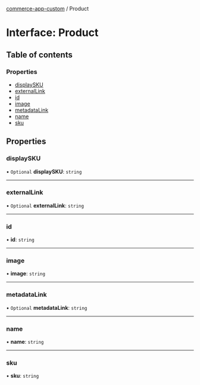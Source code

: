 [commerce-app-custom](../README.md) / Product

# Interface: Product

## Table of contents

### Properties

- [displaySKU](Product.md#displaysku)
- [externalLink](Product.md#externallink)
- [id](Product.md#id)
- [image](Product.md#image)
- [metadataLink](Product.md#metadatalink)
- [name](Product.md#name)
- [sku](Product.md#sku)

## Properties

### displaySKU

• `Optional` **displaySKU**: `string`

___

### externalLink

• `Optional` **externalLink**: `string`

___

### id

• **id**: `string`

___

### image

• **image**: `string`

___

### metadataLink

• `Optional` **metadataLink**: `string`

___

### name

• **name**: `string`

___

### sku

• **sku**: `string`
